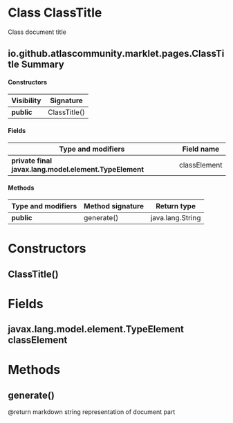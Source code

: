 Class ClassTitle
================
Class document title

io.github.atlascommunity.marklet.pages.ClassTitle Summary
-------
#### Constructors
| Visibility | Signature    |
| ---------- | ------------ |
| **public** | ClassTitle() |
#### Fields
| Type and modifiers                                     | Field name   |
| ------------------------------------------------------ | ------------ |
| **private final javax.lang.model.element.TypeElement** | classElement |
#### Methods
| Type and modifiers | Method signature | Return type      |
| ------------------ | ---------------- | ---------------- |
| **public**         | generate()       | java.lang.String |

Constructors
============
ClassTitle()
------------


Fields
======
javax.lang.model.element.TypeElement classElement
-------------------------------------------------


Methods
=======
generate()
----------


@return markdown string representation of document part




